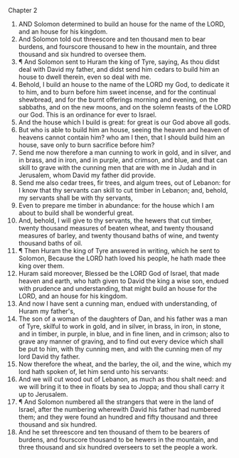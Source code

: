 

Chapter 2

1. AND Solomon determined to build an house for the name of the LORD, and an house for his kingdom.
2. And Solomon told out threescore and ten thousand men to bear burdens, and fourscore thousand to hew in the mountain, and three thousand and six hundred to oversee them.
3. ¶ And Solomon sent to Huram the king of Tyre, saying, As thou didst deal with David my father, and didst send him cedars to build him an house to dwell therein, even so deal with me.
4. Behold, I build an house to the name of the LORD my God, to dedicate it to him, and to burn before him sweet incense, and for the continual shewbread, and for the burnt offerings morning and evening, on the sabbaths, and on the new moons, and on the solemn feasts of the LORD our God.  This is an ordinance for ever to Israel.
5. And the house which I build is great: for great is our God above all gods.
6. But who is able to build him an house, seeing the heaven and heaven of heavens cannot contain him?  who am I then, that I should build him an house, save only to burn sacrifice before him?
7. Send me now therefore a man cunning to work in gold, and in silver, and in brass, and in iron, and in purple, and crimson, and blue, and that can skill to grave with the cunning men that are with me in Judah and in Jerusalem, whom David my father did provide.
8. Send me also cedar trees, fir trees, and algum trees, out of Lebanon: for I know that thy servants can skill to cut timber in Lebanon; and, behold, my servants shall be with thy servants,
9. Even to prepare me timber in abundance: for the house which I am about to build shall be wonderful great.
10. And, behold, I will give to thy servants, the hewers that cut timber, twenty thousand measures of beaten wheat, and twenty thousand measures of barley, and twenty thousand baths of wine, and twenty thousand baths of oil.
11. ¶ Then Huram the king of Tyre answered in writing, which he sent to Solomon, Because the LORD hath loved his people, he hath made thee king over them.
12. Huram said moreover, Blessed be the LORD God of Israel, that made heaven and earth, who hath given to David the king a wise son, endued with prudence and understanding, that might build an house for the LORD, and an house for his kingdom.
13. And now I have sent a cunning man, endued with understanding, of Huram my father's,
14. The son of a woman of the daughters of Dan, and his father was a man of Tyre, skilful to work in gold, and in silver, in brass, in iron, in stone, and in timber, in purple, in blue, and in fine linen, and in crimson; also to grave any manner of graving, and to find out every device which shall be put to him, with thy cunning men, and with the cunning men of my lord David thy father.
15. Now therefore the wheat, and the barley, the oil, and the wine, which my lord hath spoken of, let him send unto his servants:
16. And we will cut wood out of Lebanon, as much as thou shalt need: and we will bring it to thee in floats by sea to Joppa; and thou shall carry it up to Jerusalem.
17. ¶ And Solomon numbered all the strangers that were in the land of Israel, after the numbering wherewith David his father had numbered them; and they were found an hundred and fifty thousand and three thousand and six hundred.
18. And he set threescore and ten thousand of them to be bearers of burdens, and fourscore thousand to be hewers in the mountain, and three thousand and six hundred overseers to set the people a work.
